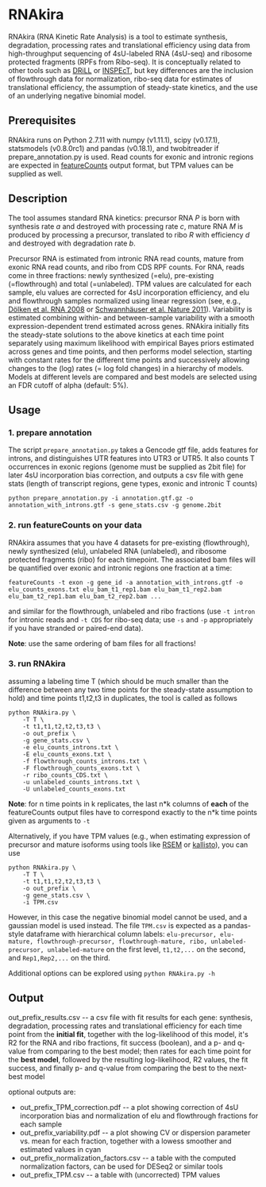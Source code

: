 # RNAkira

RNAkira (RNA Kinetic Rate Analysis) is a tool to estimate synthesis, degradation, processing rates and translational efficiency using data from high-throughput sequencing of 4sU-labeled RNA (4sU-seq) and ribosome protected fragments (RPFs from Ribo-seq).  It is conceptually related to other tools such as  [DRiLL](http://dx.doi.org/10.1016/j.cell.2014.11.015) or [INSPEcT](http://bioinformatics.oxfordjournals.org/content/31/17/2829), but key differences are the inclusion of flowthrough data for normalization, ribo-seq data for estimates of translational efficiency, the assumption of steady-state kinetics, and the use of an underlying negative binomial model.

## Prerequisites
RNAkira runs on Python 2.7.11 with numpy (v1.11.1), scipy (v0.17.1), statsmodels (v0.8.0rc1) and pandas (v0.18.1), and twobitreader if prepare_annotation.py is used. Read counts for exonic and intronic regions are expected in [featureCounts](http://bioinf.wehi.edu.au/featureCounts/) output format, but TPM values can be supplied as well.

## Description
The tool assumes standard RNA kinetics: precursor RNA *P* is born with synthesis rate *a* and destroyed with processing rate *c*, mature RNA *M* is produced by processing a precursor, translated to ribo *R* with efficiency *d* and destroyed with degradation rate *b*. 

Precursor RNA is estimated from intronic RNA read counts, mature from exonic RNA read counts, and ribo from CDS RPF counts. For RNA, reads come in three fractions: newly synthesized (=elu), pre-existing (=flowthrough) and total (=unlabeled). TPM values are calculated for each sample, elu values are corrected for 4sU incorporation efficiency, and elu and flowthrough samples normalized using linear regression (see, e.g., [Dölken et al. RNA 2008](http://dx.doi.org/10.1261/rna.1136108) or [Schwannhäuser et al. Nature 2011](http://dx.doi.org/10.1038/nature10098)). Variability is estimated combining within- and between-sample variability with a smooth expression-dependent trend estimated across genes. RNAkira initially fits the steady-state solutions to the above kinetics at each time point separately using maximum likelihood with empirical Bayes priors estimated across genes and time points, and then performs model selection, starting with constant rates for the different time points and successively allowing changes to the (log) rates (= log fold changes) in a hierarchy of models. Models at different levels are compared and best models are selected using an FDR cutoff of alpha (default: 5%).

## Usage

### 1. prepare annotation
The script ``prepare_annotation.py`` takes a Gencode gtf file, adds features for introns, and distinguishes UTR features into UTR3 or UTR5. It also counts T occurrences in exonic regions (genome must be supplied as 2bit file) for later 4sU incorporation bias correction, and outputs a csv file with gene stats (length of transcript regions, gene types, exonic and intronic T counts)
```
python prepare_annotation.py -i annotation.gtf.gz -o annotation_with_introns.gtf -s gene_stats.csv -g genome.2bit
```
### 2. run featureCounts on your data
RNAkira assumes that you have 4 datasets for pre-existing (flowthrough), newly synthesized (elu), unlabeled RNA (unlabeled), and ribosome protected fragments (ribo) for each timepoint. The associated bam files will be quantified over exonic and intronic regions one fraction at a time:
```
featureCounts -t exon -g gene_id -a annotation_with_introns.gtf -o elu_counts_exons.txt elu_bam_t1_rep1.bam elu_bam_t1_rep2.bam elu_bam_t2_rep1.bam elu_bam_t2_rep2.bam ...
```
and similar for the flowthrough, unlabeled and ribo fractions (use ``-t intron`` for intronic reads and ``-t CDS`` for ribo-seq data; use ``-s`` and ``-p`` appropriately if you have stranded or paired-end data). 

**Note**: use the same ordering of bam files for all fractions!

### 3. run RNAkira
assuming a labeling time T (which should be much smaller than the difference between any two time points for the steady-state assumption to hold) and time points t1,t2,t3 in duplicates, the tool is called as follows
```
python RNAkira.py \
    -T T \
    -t t1,t1,t2,t2,t3,t3 \
    -o out_prefix \
    -g gene_stats.csv \
    -e elu_counts_introns.txt \
    -E elu_counts_exons.txt \
    -f flowthrough_counts_introns.txt \
    -F flowthrough_counts_exons.txt \
    -r ribo_counts_CDS.txt \
    -u unlabeled_counts_introns.txt \
    -U unlabeled_counts_exons.txt  
```
**Note**: for n time points in k replicates, the last n\*k columns of **each** of the featureCounts output files have to correspond exactly to the n\*k time points given as arguments to ``-t``

Alternatively, if you have TPM values (e.g., when estimating expression of precursor and mature isoforms using tools like [RSEM](http://deweylab.github.io/RSEM/) or [kallisto](https://pachterlab.github.io/kallisto/)), you can use
```
python RNAkira.py \
    -T T \
    -t t1,t1,t2,t2,t3,t3 \
    -o out_prefix \
    -g gene_stats.csv \
    -i TPM.csv 
```

However, in this case the negative binomial model cannot be used, and a gaussian model is used instead. The file ``TPM.csv`` is expected as a pandas-style dataframe with hierarchical column labels: ``elu-precursor, elu-mature, flowthrough-precursor, flowthrough-mature, ribo, unlabeled-precursor, unlabeled-mature`` on the first level, ``t1,t2,...`` on the second, and ``Rep1,Rep2,...`` on the third.

Additional options can be explored using ``python RNAkira.py -h``

## Output

out_prefix_results.csv -- a csv file with fit results for each gene: synthesis, degradation, processing rates and translational efficiency for each time point from the **initial fit**, together with the log-likelihood of this model, it's R2 for the RNA and ribo fractions, fit success (boolean), and a p- and q-value from comparing to the best model; then rates for each time point for the **best model**, followed by the resulting log-likelihood, R2 values, the fit success, and finally p- and q-value from comparing the best to the next-best model

optional outputs are:
* out_prefix_TPM_correction.pdf -- a plot showing correction of 4sU incorporation bias and normalization of elu and flowthrough fractions for each sample
* out_prefix_variability.pdf -- a plot showing CV or dispersion parameter vs. mean for each fraction, together with a lowess smoother and estimated values in cyan
* out_prefix_normalization_factors.csv -- a table with the computed normalization factors, can be used for DESeq2 or similar tools
* out_prefix_TPM.csv -- a table with (uncorrected) TPM values
